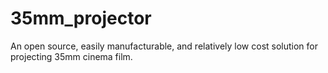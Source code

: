 # 35mm_projector
An open source, easily manufacturable, and relatively low cost solution for projecting 35mm cinema film.
